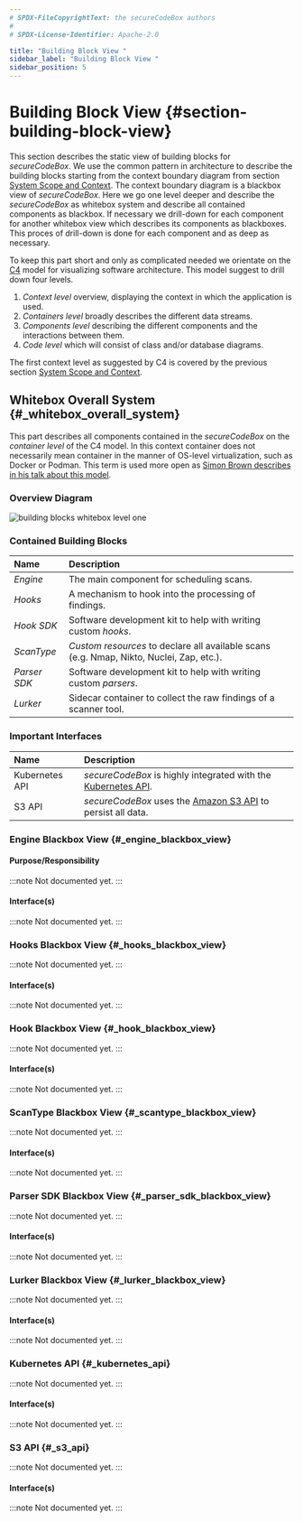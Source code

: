 ```yaml
---
# SPDX-FileCopyrightText: the secureCodeBox authors
#
# SPDX-License-Identifier: Apache-2.0

title: "Building Block View "
sidebar_label: "Building Block View "
sidebar_position: 5
---
```

# Building Block View {#section-building-block-view}

This section describes the static view of building blocks for _secureCodeBox_. We use the common pattern in architecture to describe the building blocks starting from the context boundary diagram from section [System Scope and Context](/docs/architecture/system_scope_and_context). The context boundary diagram is a blackbox view of _secureCodeBox_. Here we go one level deeper and describe the _secureCodeBox_ as whitebox system and describe all contained components as blackbox. If necessary we drill-down for each component for another whitebox view which describes its components as blackboxes. This proces of drill-down is done for each component and as deep as necessary.

To keep this part short and only as complicated needed we orientate on the [C4][C4] model for visualizing software architecture. This model suggest to drill down four levels. 

1. _Context level_ overview, displaying the context in which the application is used. 
2. _Containers level_ broadly describes the different data streams. 
3. _Components level_ describing the different components and the interactions between them. 
4. _Code level_ which will consist of class and/or database diagrams.

The first context level as suggested by C4 is covered by the previous section [System Scope and Context](/docs/architecture/system_scope_and_context).

## Whitebox Overall System {#_whitebox_overall_system}

This part describes all components contained in the _secureCodeBox_ on the _container level_ of the C4 model. In this context container does not necessarily mean container in the manner of OS-level virtualization, such as Docker or Podman. This term is used more open as [Simon Brown describes in his talk about this model][C4-talk].

### Overview Diagram

![building blocks whitebox level one](/img/docs/architecture/building-blocks-whitebox-level-1.png)

### Contained Building Blocks

| Name         | Description                                                                              |
|:-------------|:-----------------------------------------------------------------------------------------|
| _Engine_     | The main component for scheduling scans.                                                 |
| _Hooks_      | A mechanism to hook into the processing of findings.                                     |
| _Hook SDK_   | Software development kit to help with writing custom _hooks_.                            |
| _ScanType_   | _Custom resources_ to declare all available scans (e.g. Nmap, Nikto, Nuclei, Zap, etc.). |
| _Parser SDK_ | Software development kit to help with writing custom _parsers_.                          |
| _Lurker_     | Sidecar container to collect the raw findings of a scanner tool.                         |

### Important Interfaces

| Name           | Description                                                              |
|:---------------|:-------------------------------------------------------------------------|
| Kubernetes API | _secureCodeBox_ is highly integrated with the [Kubernetes API][k8s-api]. |
| S3 API         | _secureCodeBox_ uses the [Amazon S3 API][s3-api] to persist all data.    |

### Engine Blackbox View {#_engine_blackbox_view}

#### Purpose/Responsibility

:::note
Not documented yet.
:::

#### Interface(s)

:::note
Not documented yet.
:::

### Hooks Blackbox View {#_hooks_blackbox_view}

:::note
Not documented yet.
:::

#### Interface(s)

:::note
Not documented yet.
:::

### Hook Blackbox View {#_hook_blackbox_view}

:::note
Not documented yet.
:::

#### Interface(s)

:::note
Not documented yet.
:::

### ScanType Blackbox View {#_scantype_blackbox_view}

:::note
Not documented yet.
:::

#### Interface(s)

:::note
Not documented yet.
:::

### Parser SDK Blackbox View {#_parser_sdk_blackbox_view}

:::note
Not documented yet.
:::

#### Interface(s)

:::note
Not documented yet.
:::

### Lurker Blackbox View {#_lurker_blackbox_view}

:::note
Not documented yet.
:::

#### Interface(s)

:::note
Not documented yet.
:::

### Kubernetes API {#_kubernetes_api}

:::note
Not documented yet.
:::

#### Interface(s)

:::note
Not documented yet.
:::

### S3 API {#_s3_api}

:::note
Not documented yet.
:::

#### Interface(s)

:::note
Not documented yet.
:::

<!--
## Level 2 {#_level_2}

### White Box *building block 1* {#_white_box_emphasis_building_block_1_emphasis}

*white box template*

### White Box *building block 2* {#_white_box_emphasis_building_block_2_emphasis}

*white box template*

...

### White Box *building block m* {#_white_box_emphasis_building_block_m_emphasis}

*white box template*

## Level 3 {#_level_3}

### White Box _building block x.1_ {#_white_box_building_block_x_1}

*white box template*

### White Box _building block x.2_ {#_white_box_building_block_x_2}

*white box template*

### White Box _building block y.1_ {#_white_box_building_block_y_1}

*white box template*
-->

[C4]:       https://c4model.com/
[C4-talk]:  https://youtu.be/x2-rSnhpw0g
[k8s-api]:  https://kubernetes.io/docs/concepts/overview/kubernetes-api/
[s3-api]:   https://docs.aws.amazon.com/AmazonS3/latest/API/Welcome.html

